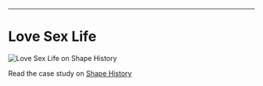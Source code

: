 
---

# Love Sex Life

![Love Sex Life on Shape History](/(projects)/love-sex-life/love-sex-life-shape-history.png)

Read the case study on [Shape History](https://www.shapehistory.com/projects/love-sex-life-lsl/)

